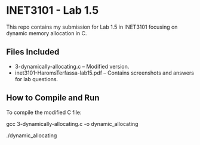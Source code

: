 # INET3101 - Lab 1.5
 
 This repo contains my submission for Lab 1.5 in INET3101 focusing on dynamic memory allocation in C.
 
 ## Files Included
 - 3-dynamically-allocating.c – Modified version.
 - inet3101-HaromsTerfassa-lab15.pdf – Contains screenshots and answers for lab questions.
 
 ## How to Compile and Run
 To compile the modified C file:
 
 gcc 3-dynamically-allocating.c -o dynamic_allocating
 
 ./dynamic_allocating
